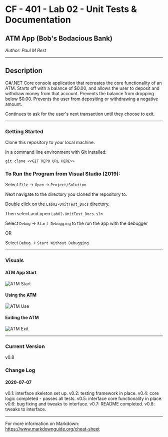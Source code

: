 # CF - 401 - Lab 02 - Unit Tests & Documentation

## ATM App (Bob's Bodacious Bank)

*Author: Paul M Rest*

----

## Description
C#/.NET Core console application that recreates the core functionality of an ATM. Starts
off with a balance of $0.00, and allows the user to deposit and withdraw money from
that account. Prevents the balance from dropping below $0.00. Prevents the user
from depositing or withdrawing a negative amount.

Continues to ask for the user's next transaction until they choose to exit.

---

### Getting Started
Clone this repository to your local machine.

In a command line environment with Git installed:

```
git clone <<GIT REPO URL HERE>>
```

### To Run the Program from Visual Studio (2019):
Select ```File``` -> ```Open``` -> ```Project/Solution```

Next navigate to the directory you cloned the repository to.

Double click on the ```Lab02-UnitTest_Docs``` directory.

Then select and open ```Lab02-UnitTest_Docs.sln```

Select ```Debug``` -> ```Start Debugging``` to the run the app with the debugger

OR

Select ```Debug``` -> ```Start Without Debugging```

---

### Visuals

#### ATM App Start
![ATM Start](Lab02-UnitTest_Docs/SampleStart.png)
#### Using the ATM
![ATM Use](Lab02-UnitTest_Docs/SampleOutput.png)
#### Exiting the ATM
![ATM Exit](Lab02-UnitTest_Docs/SampleExit.png)

---

### Current Version

v0.8

### Change Log

#### 2020-07-07

v0.1: interface skeleton set up.
v0.2: testing framework in place.
v0.4: core logic completed - passes all tests.
v0.5: interface core functionality in place.
v0.6: bug fixing and tweaks to interface.
v0.7: README completed.
v0.8: tweaks to interface. 

------------------------------
For more information on Markdown: https://www.markdownguide.org/cheat-sheet